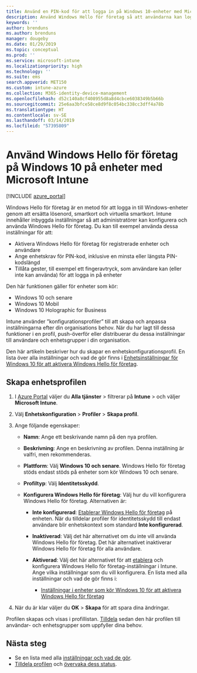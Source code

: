 ```yaml
---
title: Använd en PIN-kod för att logga in på Windows 10-enheter med Microsoft Intune – Azure | Microsoft Docs
description: Använd Windows Hello för företag så att användarna kan logga in på enheter med hjälp av en PIN-kod, ett fingeravtryck med mera. Skapa en profil för identitetskyddskonfiguration i Intune för Windows 10-enheter med de här inställningarna och tilldela profilen till användargrupper och enhetsgrupper.
keywords: ''
author: brenduns
ms.author: brenduns
manager: dougeby
ms.date: 01/29/2019
ms.topic: conceptual
ms.prod: ''
ms.service: microsoft-intune
ms.localizationpriority: high
ms.technology: ''
ms.suite: ems
search.appverid: MET150
ms.custom: intune-azure
ms.collection: M365-identity-device-management
ms.openlocfilehash: d52c140a8cf408955d8a8d4cbce6038349b5b66b
ms.sourcegitcommit: 25e6aa3bfce58ce8d9f8c054bc338cc3dff4a78b
ms.translationtype: HT
ms.contentlocale: sv-SE
ms.lasthandoff: 03/14/2019
ms.locfileid: "57395809"
---
```

# <a name="use-windows-hello-for-business-on-windows-10-devices-with-microsoft-intune"></a>Använd Windows Hello för företag på Windows 10 på enheter med Microsoft Intune

[!INCLUDE [azure_portal](./includes/azure_portal.md)]

Windows Hello för företag är en metod för att logga in till Windows-enheter genom att ersätta lösenord, smartkort och virtuella smartkort. Intune innehåller inbyggda inställningar så att administratörer kan konfigurera och använda Windows Hello för företag. Du kan till exempel använda dessa inställningar för att:

- Aktivera Windows Hello för företag för registrerade enheter och användare
- Ange enhetskrav för PIN-kod, inklusive en minsta eller längsta PIN-kodslängd
- Tillåta gester, till exempel ett fingeravtryck, som användare kan (eller inte kan använda) för att logga in på enheter

Den här funktionen gäller för enheter som kör:

- Windows 10 och senare
- Windows 10 Mobil
- Windows 10 Holographic for Business

Intune använder ”konfigurationsprofiler” till att skapa och anpassa inställningarna efter din organisations behov. När du har lagt till dessa funktioner i en profil, push-överför eller distribuerar du dessa inställningar till användare och enhetsgrupper i din organisation.

Den här artikeln beskriver hur du skapar en enhetskonfigurationsprofil. En lista över alla inställningar och vad de gör finns i [Enhetsinställningar för Windows 10 för att aktivera Windows Hello för företag](identity-protection-windows-settings.md).

## <a name="create-the-device-profile"></a>Skapa enhetsprofilen

1. I [Azure Portal](https://portal.azure.com) väljer du **Alla tjänster** > filtrerar på **Intune** > och väljer **Microsoft Intune**.
2. Välj **Enhetskonfiguration** > **Profiler** > **Skapa profil**.
3. Ange följande egenskaper:

    - **Namn**: Ange ett beskrivande namn på den nya profilen.
    - **Beskrivning**: Ange en beskrivning av profilen. Denna inställning är valfri, men rekommenderas.
    - **Plattform**: Välj **Windows 10 och senare**. Windows Hello för företag stöds endast stöds på enheter som kör Windows 10 och senare.
    - **Profiltyp**: Välj **Identitetsskydd**.
    - **Konfigurera Windows Hello för företag**: Välj hur du vill konfigurera Windows Hello för företag. Alternativen är:

        - **Inte konfigurerad**: [Etablerar Windows Hello för företag](https://docs.microsoft.com/windows/security/identity-protection/hello-for-business/hello-how-it-works-provisioning) på enheten. När du tilldelar profiler för identitetsskydd till endast användare blir enhetskontext som standard **Inte konfigurerad**.
        - **Inaktiverad**: Välj det här alternativet om du inte vill använda Windows Hello för företag. Det här alternativet inaktiverar Windows Hello för företag för alla användare.
        - **Aktiverad**: Välj det här alternativet för att [etablera]((https://docs.microsoft.com/windows/security/identity-protection/hello-for-business/hello-how-it-works-provisioning)) och konfigurera Windows Hello för företag-inställningar i Intune. Ange vilka inställningar som du vill konfigurera. En lista med alla inställningar och vad de gör finns i:

            - [Inställningar i enheter som kör Windows 10 för att aktivera Windows Hello för företag](identity-protection-windows-settings.md)

4. När du är klar väljer du **OK** > **Skapa** för att spara dina ändringar.

Profilen skapas och visas i profillistan. [Tilldela](device-profile-assign.md) sedan den här profilen till användar- och enhetsgrupper som uppfyller dina behov.

<!--  Removing image as part of design review; retaining source until we known the disposition.

## Example of device restriction settings

In this high-level example, you'll create a device restriction policy that blocks the use of the built-in camera app on Android devices.

![How to disable the camera on Android devices](./media/disable-android-camera.png)

-->

## <a name="next-steps"></a>Nästa steg

- Se en lista med alla [inställningar och vad de gör](identity-protection-windows-settings.md).
- [Tilldela profilen](device-profile-assign.md) och [övervaka dess status](device-profile-monitor.md).
